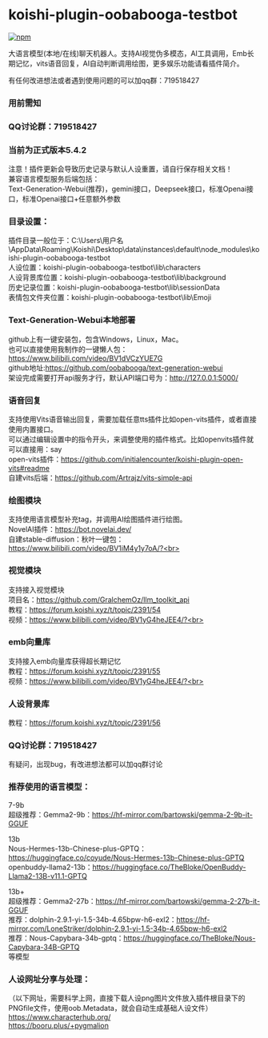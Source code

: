 # koishi-plugin-oobabooga-testbot

[![npm](https://img.shields.io/npm/v/koishi-plugin-oobabooga-testbot?style=flat-square)](https://www.npmjs.com/package/koishi-plugin-oobabooga-testbot)

大语言模型(本地/在线)聊天机器人。支持AI视觉伪多模态，AI工具调用，Emb长期记忆，vits语音回复，AI自动判断调用绘图，更多娱乐功能请看插件简介。

有任何改进想法或者遇到使用问题的可以加qq群：719518427

### 用前需知
### QQ讨论群：719518427
### 当前为正式版本5.4.2
注意！插件更新会导致历史记录与默认人设重置，请自行保存相关文档！<br>
兼容语言模型服务后端包括：<br>
Text-Generation-Webui(推荐)，gemini接口，Deepseek接口，标准Openai接口，标准Openai接口+任意额外参数<br>

### 目录设置：
插件目录一般位于：C:\\Users\\用户名\\AppData\\Roaming\\Koishi\\Desktop\\data\\instances\\default\\node_modules\\koishi-plugin-oobabooga-testbot<br>
人设位置：koishi-plugin-oobabooga-testbot\\lib\\characters<br>
人设背景库位置：koishi-plugin-oobabooga-testbot\\lib\\background<br>
历史记录位置：koishi-plugin-oobabooga-testbot\\lib\\sessionData<br>
表情包文件夹位置：koishi-plugin-oobabooga-testbot\\lib\\Emoji<br>

### Text-Generation-Webui本地部署
github上有一键安装包，包含Windows，Linux，Mac。<br>
也可以直接使用我制作的一键懒人包：https://www.bilibili.com/video/BV1dVCzYUE7G<br>
github地址:https://github.com/oobabooga/text-generation-webui<br>
架设完成需要打开api服务才行，默认API端口号为：http://127.0.0.1:5000/<br>

### 语音回复
支持使用Vits语音输出回复，需要加载任意tts插件比如open-vits插件，或者直接使用内置接口。<br>
可以通过编辑设置中的指令开头，来调整使用的插件格式。比如openvits插件就可以直接用：say<br>
open-vits插件：https://github.com/initialencounter/koishi-plugin-open-vits#readme<br>
自建vits后端：https://github.com/Artrajz/vits-simple-api<br>

### 绘图模块
支持使用语言模型补充tag，并调用AI绘图插件进行绘图。<br>
NovelAI插件：https://bot.novelai.dev/<br>
自建stable-diffusion：秋叶一键包：https://www.bilibili.com/video/BV1iM4y1y7oA/?<br>

### 视觉模块
支持接入视觉模块<br>
项目名：https://github.com/GralchemOz/llm_toolkit_api<br>
教程：https://forum.koishi.xyz/t/topic/2391/54<br>
视频：https://www.bilibili.com/video/BV1yG4heJEE4/?<br>

### emb向量库
支持接入emb向量库获得超长期记忆<br>
教程：https://forum.koishi.xyz/t/topic/2391/55<br>
视频：https://www.bilibili.com/video/BV1yG4heJEE4/?<br>

### 人设背景库
教程：https://forum.koishi.xyz/t/topic/2391/56<br>

### QQ讨论群：719518427
有疑问，出现bug，有改进想法都可以加qq群讨论<br>

### 推荐使用的语言模型：
7-9b<br>
超级推荐：Gemma2-9b：https://hf-mirror.com/bartowski/gemma-2-9b-it-GGUF<br>

13b<br>
Nous-Hermes-13b-Chinese-plus-GPTQ：https://huggingface.co/coyude/Nous-Hermes-13b-Chinese-plus-GPTQ<br>
openbuddy-llama2-13b：https://huggingface.co/TheBloke/OpenBuddy-Llama2-13B-v11.1-GPTQ<br>

13b+<br>
超级推荐：Gemma2-27b：https://hf-mirror.com/bartowski/gemma-2-27b-it-GGUF<br>
推荐：dolphin-2.9.1-yi-1.5-34b-4.65bpw-h6-exl2：https://hf-mirror.com/LoneStriker/dolphin-2.9.1-yi-1.5-34b-4.65bpw-h6-exl2<br>
推荐：Nous-Capybara-34b-gptq：https://huggingface.co/TheBloke/Nous-Capybara-34B-GPTQ<br>
等模型<br>

### 人设网址分享与处理：
（以下网址，需要科学上网，直接下载人设png图片文件放入插件根目录下的PNGfile文件，使用oob.Metadata，就会自动生成基础人设文件）<br>
https://www.characterhub.org/<br>
https://booru.plus/+pygmalion<br>
